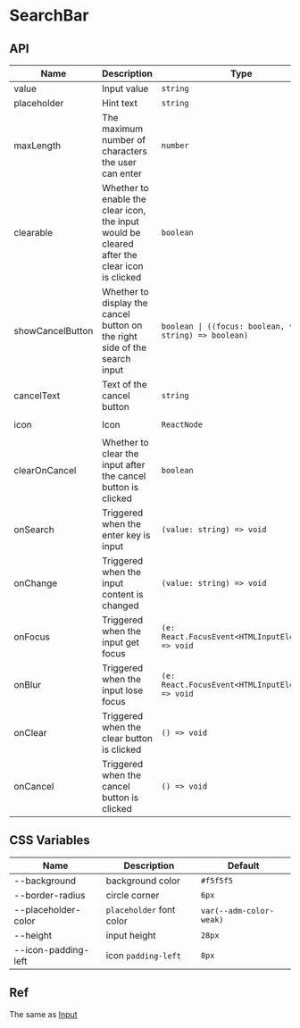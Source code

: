 # SearchBar

<code src="./demos/demo1.tsx"></code>

## API

| Name             | Description                                                                                  | Type                                                      | Default             |
| ---------------- | -------------------------------------------------------------------------------------------- | --------------------------------------------------------- | ------------------- |
| value            | Input value                                                                                  | `string`                                                  | -                   |
| placeholder      | Hint text                                                                                    | `string`                                                  | -                   |
| maxLength        | The maximum number of characters the user can enter                                          | `number`                                                  | -                   |
| clearable        | Whether to enable the clear icon, the input would be cleared after the clear icon is clicked | `boolean`                                                 | `true`              |
| showCancelButton | Whether to display the cancel button on the right side of the search input                   | `boolean \| ((focus: boolean, value: string) => boolean)` | `false`             |
| cancelText       | Text of the cancel button                                                                    | `string`                                                  | `'取消'`            |
| icon             | Icon                                                                                         | `ReactNode`                                               | `<SearchOutline />` |
| clearOnCancel    | Whether to clear the input after the cancel button is clicked                                | `boolean`                                                 | `true`              |
| onSearch         | Triggered when the enter key is input                                                        | `(value: string) => void`                                 | -                   |
| onChange         | Triggered when the input content is changed                                                  | `(value: string) => void`                                 | -                   |
| onFocus          | Triggered when the input get focus                                                           | `(e: React.FocusEvent<HTMLInputElement>) => void`         | -                   |
| onBlur           | Triggered when the input lose focus                                                          | `(e: React.FocusEvent<HTMLInputElement>) => void`         | -                   |
| onClear          | Triggered when the clear button is clicked                                                   | `() => void`                                              | -                   |
| onCancel         | Triggered when the cancel button is clicked                                                  | `() => void`                                              | -                   |

## CSS Variables

| Name                | Description              | Default                 |
| ------------------- | ------------------------ | ----------------------- |
| --background        | background color         | `#f5f5f5`               |
| --border-radius     | circle corner            | `6px`                   |
| --placeholder-color | `placeholder` font color | `var(--adm-color-weak)` |
| --height            | input height             | `28px`                  |
| --icon-padding-left | icon `padding-left`      | `8px`                   |

## Ref

The same as [Input](./input)

